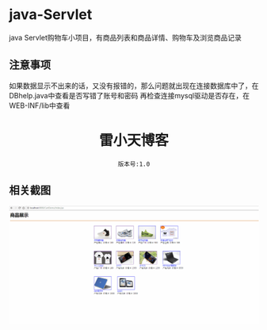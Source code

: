 # java-Servlet
java Servlet购物车小项目，有商品列表和商品详情、购物车及浏览商品记录

## 注意事项
如果数据显示不出来的话，又没有报错的，那么问题就出现在连接数据库中了，在DBhelp.java中查看是否写错了账号和密码 再检查连接mysql驱动是否存在，在WEB-INF/lib中查看

<h1 align="center" style="margin-bottom: 20px;">雷小天博客</h1>
<p align="center"><code>版本号:1.0</code></p>

## 相关截图

![相关截图](show.gif)
